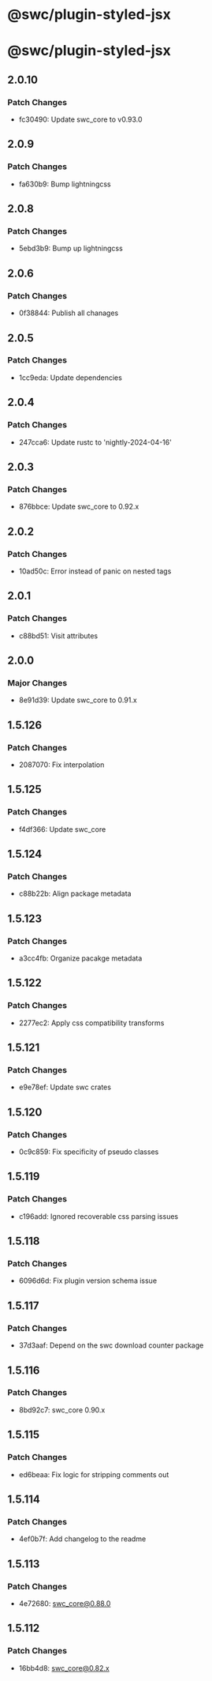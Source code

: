 # @swc/plugin-styled-jsx

# @swc/plugin-styled-jsx

## 2.0.10

### Patch Changes

- fc30490: Update swc_core to v0.93.0

## 2.0.9

### Patch Changes

- fa630b9: Bump lightningcss

## 2.0.8

### Patch Changes

- 5ebd3b9: Bump up lightningcss

## 2.0.6

### Patch Changes

- 0f38844: Publish all chanages

## 2.0.5

### Patch Changes

- 1cc9eda: Update dependencies

## 2.0.4

### Patch Changes

- 247cca6: Update rustc to 'nightly-2024-04-16'

## 2.0.3

### Patch Changes

- 876bbce: Update swc_core to 0.92.x

## 2.0.2

### Patch Changes

- 10ad50c: Error instead of panic on nested tags

## 2.0.1

### Patch Changes

- c88bd51: Visit attributes

## 2.0.0

### Major Changes

- 8e91d39: Update swc_core to 0.91.x

## 1.5.126

### Patch Changes

- 2087070: Fix interpolation

## 1.5.125

### Patch Changes

- f4df366: Update swc_core

## 1.5.124

### Patch Changes

- c88b22b: Align package metadata

## 1.5.123

### Patch Changes

- a3cc4fb: Organize pacakge metadata

## 1.5.122

### Patch Changes

- 2277ec2: Apply css compatibility transforms

## 1.5.121

### Patch Changes

- e9e78ef: Update swc crates

## 1.5.120

### Patch Changes

- 0c9c859: Fix specificity of pseudo classes

## 1.5.119

### Patch Changes

- c196add: Ignored recoverable css parsing issues

## 1.5.118

### Patch Changes

- 6096d6d: Fix plugin version schema issue

## 1.5.117

### Patch Changes

- 37d3aaf: Depend on the swc download counter package

## 1.5.116

### Patch Changes

- 8bd92c7: swc_core 0.90.x

## 1.5.115

### Patch Changes

- ed6beaa: Fix logic for stripping comments out

## 1.5.114

### Patch Changes

- 4ef0b7f: Add changelog to the readme

## 1.5.113

### Patch Changes

- 4e72680: swc_core@0.88.0

## 1.5.112

### Patch Changes

- 16bb4d8: swc_core@0.82.x
